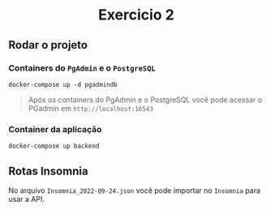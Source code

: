 <div align="center">
  <h1>Exercicio 2</h1>
</div>

## Rodar o projeto

### Containers do `PgAdmin` e o `PostgreSQL`

```
docker-compose up -d pgadmindb
```

> Após os containers do PgAdmin e o PostgreSQL você pode acessar o PGadmin em `http://localhost:16543`


### Container da aplicação

```
docker-compose up backend
```

## Rotas Insomnia

No arquivo `Insomnia_2022-09-24.json` você pode importar no `Insomnia` para usar a API.
